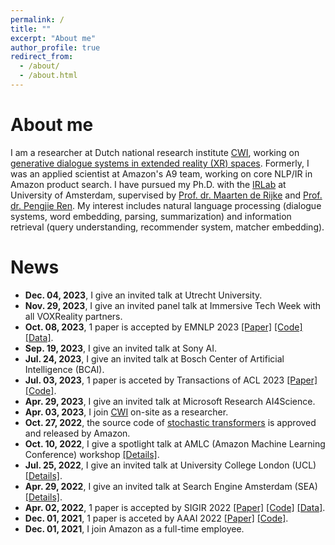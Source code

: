 ```yaml
---
permalink: /
title: ""
excerpt: "About me"
author_profile: true
redirect_from: 
  - /about/
  - /about.html
---
```


About me
======
I am a researcher at Dutch national research institute [CWI](https://www.dis.cwi.nl/people/), working on [generative dialogue systems in 
 extended reality (XR) spaces](https://voxreality.eu/).
Formerly, I was an applied scientist at Amazon's A9 team, working on core NLP/IR in Amazon product search.
I have pursued my Ph.D. with the [IRLab](https://irlab.science.uva.nl/) at University of Amsterdam, supervised by [Prof. dr. Maarten de Rijke](https://staff.fnwi.uva.nl/m.derijke/) and
[Prof. dr. Pengjie Ren](https://pengjieren.github.io/). 
My interest includes natural language processing (dialogue systems, word embedding,
parsing, summarization) and information retrieval (query understanding, recommender system, matcher
embedding).

News
======
- **Dec. 04, 2023**, I give an invited talk at Utrecht University.
- **Nov. 29, 2023**, I give an invited panel talk at Immersive Tech Week with all VOXReality partners.
- **Oct. 08, 2023**, 1 paper is accepted by EMNLP 2023 [[Paper]](TBA) [[Code]](TBA) [[Data]](TBA).
- **Sep. 19, 2023**, I give an invited talk at Sony AI.
- **Jul. 24, 2023**, I give an invited talk at Bosch Center of Artificial Intelligence (BCAI).
- **Jul. 03, 2023**, 1 paper is acceted by Transactions of ACL 2023 [[Paper]](https://arxiv.org/pdf/2307.06703.pdf) [[Code]](https://github.com/dengwentao99/ICAST). 
- **Apr. 29, 2023**, I give an invited talk at Microsoft Research AI4Science.
- **Apr. 03, 2023**, I join [CWI](https://www.dis.cwi.nl/people/) on-site as a researcher.
- **Oct. 27, 2022**, the source code of [stochastic transformers](https://github.com/amzn/sto-transformer) is approved and released by Amazon.
- **Oct. 10, 2022**, I give a spotlight talk at AMLC (Amazon Machine Learning Conference) workshop [[Details]](talks/2022-10-14-amlc2022).
- **Jul. 25, 2022**, I give an invited talk at University College London (UCL) [[Details]](talks/2022-07-06-ucl2022).
- **Apr. 29, 2022**, I give an invited talk at Search Engine Amsterdam (SEA) [[Details]](talks/2022-04-29-sea2022).
- **Apr. 02, 2022**, 1 paper is accepted by SIGIR 2022 [[Paper]](https://arxiv.org/pdf/2109.00430.pdf) [[Code]](https://github.com/yanguojun123/Medical-Dialogue) [[Data]](https://github.com/yanguojun123/Medical-Dialogue/tree/main/data).
- **Dec. 01, 2021**, 1 paper is acceted by AAAI 2022 [[Paper]](https://arxiv.org/pdf/2112.13776.pdf) [[Code]](https://github.com/amzn/sto-transformer). 
- **Dec. 01, 2021**, I join Amazon as a full-time employee.
